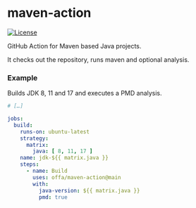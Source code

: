 # maven-action

[![License](https://img.shields.io/badge/license-GPLv3-yellow.svg)](LICENSE)

GitHub Action for Maven based Java projects.

It checks out the repository, runs maven and optional analysis.

### Example

Builds JDK 8, 11 and 17 and executes a PMD analysis.

```yml
# […]

jobs:
  build:
    runs-on: ubuntu-latest
    strategy:
      matrix:
        java: [ 8, 11, 17 ]
    name: jdk-${{ matrix.java }}
    steps:
      - name: Build
        uses: offa/maven-action@main
        with:
          java-version: ${{ matrix.java }}
          pmd: true
```
